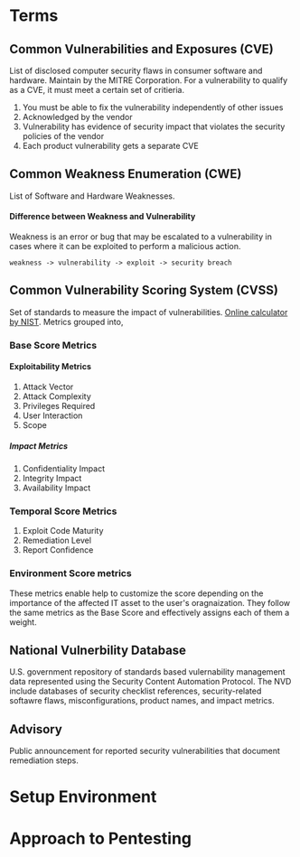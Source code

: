 # Terms

## Common Vulnerabilities and Exposures (CVE)

List of disclosed computer security flaws in consumer software and hardware. Maintain by the MITRE Corporation. For a vulnerability to qualify as a CVE, it must meet a certain set of critieria. 

1. You must be able to fix the vulnerability independently of other issues
2. Acknowledged by the vendor
3. Vulnerability has evidence of security impact that violates the security policies of the vendor
4. Each product vulnerability gets a separate CVE

## Common Weakness Enumeration (CWE)

List of Software and Hardware Weaknesses. 

#### Difference between Weakness and Vulnerability

Weakness is an error or bug that may be escalated to a vulnerability in cases where it can be exploited to perform a malicious action. 

`weakness -> vulnerability -> exploit -> security breach`

## Common Vulnerability Scoring System (CVSS)

Set of standards to measure the impact of vulnerabilities. [Online calculator by NIST](https://nvd.nist.gov/vuln-metrics/cvss/v3-calculator). Metrics grouped into,

### Base Score Metrics

#### Exploitability Metrics
1. Attack Vector
2. Attack Complexity
3. Privileges Required
4. User Interaction
5. Scope

##### Impact Metrics
1. Confidentiality Impact
2. Integrity Impact
3. Availability Impact

### Temporal Score Metrics

1. Exploit Code Maturity
2. Remediation Level
3. Report Confidence

### Environment Score metrics

These metrics enable help to customize the score depending on the importance of the affected IT asset to the user's oragnaization. They follow the same metrics as the Base Score and effectively assigns each of them a weight. 

## National Vulnerbility Database

U.S. government repository of standards based vulernability management data represented using the Security Content Automation Protocol. The NVD include databases of security checklist references, security-related softawre flaws, misconfigurations, product names, and impact metrics. 

## Advisory

Public announcement for reported security vulnerabilities that document remediation steps. 




# Setup Environment
# Approach to Pentesting
